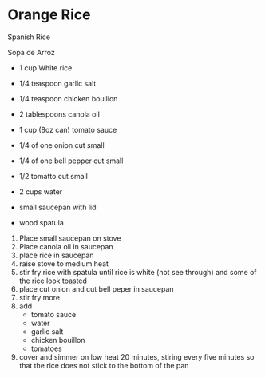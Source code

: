# Orange Rice

Spanish Rice

Sopa de Arroz


- 1 cup White rice
- 1/4 teaspoon garlic salt
- 1/4 teaspoon chicken bouillon
- 2 tablespoons canola oil
- 1 cup (8oz can) tomato sauce
- 1/4 of one onion cut small
- 1/4 of one bell pepper cut small
- 1/2 tomatto cut small
- 2 cups water

- small saucepan with lid
- wood spatula

1. Place small saucepan on stove
1. Place canola oil in saucepan
1. place rice in saucepan
1. raise stove to medium heat
1. stir fry rice with spatula until rice is white (not see through) and some of the rice look toasted
1. place cut onion and cut bell peper in saucepan
1. stir fry more
1. add
    - tomato sauce
    - water
    - garlic salt
    - chicken bouillon
    - tomatoes
1. cover and simmer on low heat 20 minutes, stiring every five minutes so that the rice does not stick to the bottom of the pan